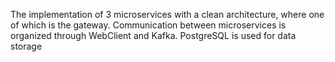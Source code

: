 The implementation of 3 microservices with a clean architecture, where one of which is the gateway. Communication between microservices is organized through WebClient and Kafka. PostgreSQL is used for data storage

